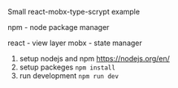 Small react-mobx-type-scrypt example

npm - node package manager

react - view layer
mobx - state manager

1. setup nodejs and npm https://nodejs.org/en/
2. setup packeges `npm install`
3. run development `npm run dev`


